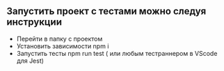 ## Запустить проект с тестами можно следуя инструкции

- Перейти в папку с проектом
- Установить зависимости npm i
- Запустить тесты npm run test ( или любым тестраннером в VScode для Jest)
